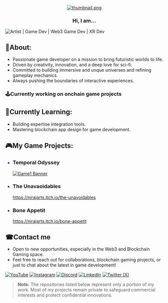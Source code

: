 <p align="center">
  <a href="https://www.youtube.com/NirajArts">
    <img src="https://i.postimg.cc/t4zWHK5B/thumbnail.png" alt="thumbnail.png">
  </a>
</p>
<h3 align="center">Hi, I am...</h1>
<img src="https://readme-typing-svg.demolab.com?font=Fira+Code&size=20&duration=3000&pause=2000&color=FAFAFA&center=true&vCenter=true&width=995&height=50&lines=%20%20+Artist%20%7C%20Game%20Dev%20%7C%20Web3%20Game%20Dev%20%7C%20XR%20Dev" align="middle" alt="Artist | Game Dev | Web3 Game Dev | XR Dev">

## 🎯About:
- Passionate game developer on a mission to bring futuristic worlds to life.
- Driven by creativity, innovation, and a deep love for sci-fi.
- Committed to building immersive and unque universes and refining gameplay mechanics.
- Always pushing the boundaries of interactive experiences.


### 🕹Currently working on onchain game projects


## 📝Currently Learning:
- Building expertise integration tools.
- Mastering blockchain app design for game development.

<!-- 
## My GitHub Stats:
![GitHub Stats](https://github-readme-stats.vercel.app/api?username=NirajArts&show_icons=true&theme=radical)
-->

## 🎮My Game Projects:
- ### **Temporal Odyssey**  
  [![Game1 Banner](https://img.itch.zone/aW1nLzE4NDgzMzk1LmpwZw==/original/KyzzhI.jpg)](https://nirajarts.itch.io/temporal-odyssey)

- ### **The Unavaoidables**  
  https://nirajarts.itch.io/the-unavoidables

- ### **Bone Appetit**
    https://nirajarts.itch.io/bone-appetit


## ☎Contact me
- Open to new opportunities, especially in the Web3 and Blockchain Gaming space.  
- Feel free to reach out for collaborations, blockchain gaming projects, or just to chat about the latest in game development!

[![YouTube](https://img.shields.io/badge/YouTube-E4405F?style=for-the-badge&logo=youtube&logoColor=white)](https://www.youtube.com/NirajArts) 
[![Instagram](https://img.shields.io/badge/Instagram-E4405F?style=for-the-badge&logo=instagram&logoColor=white)](https://www.instagram.com/NirajArts) 
[![Discord](https://img.shields.io/badge/Discord-7289DA?style=for-the-badge&logo=discord&logoColor=white)](https://discord.com/NirajArts) 
[![LinkedIn](https://img.shields.io/badge/LinkedIn-0A66C2?style=for-the-badge&logo=linkedin&logoColor=white)](https://in.linkedin.com/in/nirajarts)
[![Twitter (X)](https://img.shields.io/badge/X-7289DA?style=for-the-badge&logo=x&logoColor=white)](https://x.com/niraj_arts)

> **Note:** The repositories listed below represent only a portion of my work. Most of my projects remain private to safeguard commercial interests and protect confidential innovations.

